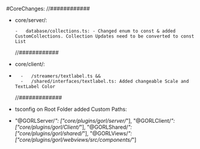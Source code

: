 #CoreChanges:
//############

-   core/server/:

        -   database/collections.ts: - Changed enum to const & added CustomCollections. Collection Updates need to be converted to const List

    //############

-   core/client/:
-       -   /streamers/textlabel.ts &&
        -   /shared/interfaces/textlabel.ts: Added changeable Scale and TextLabel Color
    //#############
-   tsconfig on Root Folder added Custom Paths:
-   "@GORLServer/_": ["core/plugins/gorl/server/_"],
    "@GORLClient/_": ["core/plugins/gorl/Client/_"],
    "@GORLShared/_": ["core/plugins/gorl/shared/_"],
    "@GORLViews/_": ["core/plugins/gorl/webviews/src/components/_"]
